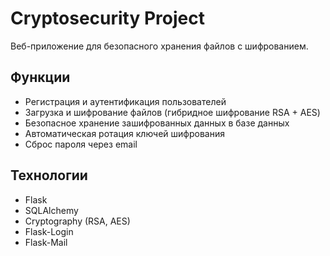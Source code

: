 # Cryptosecurity Project

Веб-приложение для безопасного хранения файлов с шифрованием.

## Функции

- Регистрация и аутентификация пользователей
- Загрузка и шифрование файлов (гибридное шифрование RSA + AES)
- Безопасное хранение зашифрованных данных в базе данных
- Автоматическая ротация ключей шифрования
- Сброс пароля через email

## Технологии

- Flask
- SQLAlchemy
- Cryptography (RSA, AES)
- Flask-Login
- Flask-Mail
